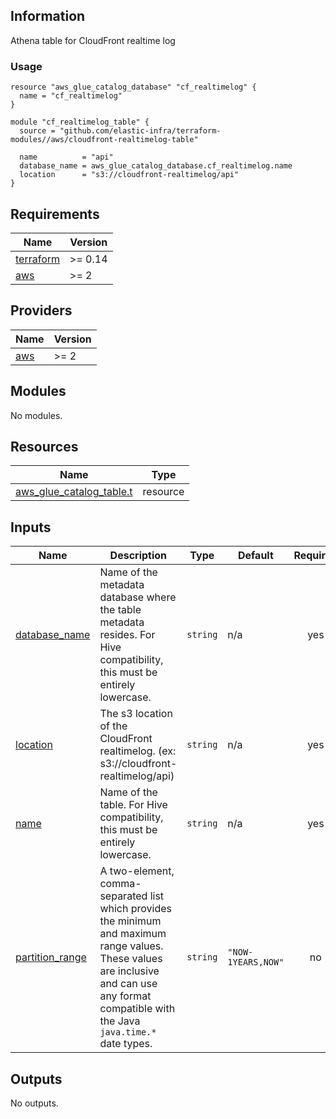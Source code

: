 <!-- BEGINNING OF PRE-COMMIT-TERRAFORM DOCS HOOK -->
## Information

Athena table for CloudFront realtime log

### Usage

```hcl
resource "aws_glue_catalog_database" "cf_realtimelog" {
  name = "cf_realtimelog"
}

module "cf_realtimelog_table" {
  source = "github.com/elastic-infra/terraform-modules//aws/cloudfront-realtimelog-table"

  name          = "api"
  database_name = aws_glue_catalog_database.cf_realtimelog.name
  location      = "s3://cloudfront-realtimelog/api"
}
```

## Requirements

| Name | Version |
|------|---------|
| <a name="requirement_terraform"></a> [terraform](#requirement\_terraform) | >= 0.14 |
| <a name="requirement_aws"></a> [aws](#requirement\_aws) | >= 2 |

## Providers

| Name | Version |
|------|---------|
| <a name="provider_aws"></a> [aws](#provider\_aws) | >= 2 |

## Modules

No modules.

## Resources

| Name | Type |
|------|------|
| [aws_glue_catalog_table.t](https://registry.terraform.io/providers/hashicorp/aws/latest/docs/resources/glue_catalog_table) | resource |

## Inputs

| Name | Description | Type | Default | Required |
|------|-------------|------|---------|:--------:|
| <a name="input_database_name"></a> [database\_name](#input\_database\_name) | Name of the metadata database where the table metadata resides. For Hive compatibility, this must be entirely lowercase. | `string` | n/a | yes |
| <a name="input_location"></a> [location](#input\_location) | The s3 location of the CloudFront realtimelog. (ex: s3://cloudfront-realtimelog/api) | `string` | n/a | yes |
| <a name="input_name"></a> [name](#input\_name) | Name of the table. For Hive compatibility, this must be entirely lowercase. | `string` | n/a | yes |
| <a name="input_partition_range"></a> [partition\_range](#input\_partition\_range) | A two-element, comma-separated list which provides the minimum and maximum range values. These values are inclusive and can use any format compatible with the Java `java.time.*` date types. | `string` | `"NOW-1YEARS,NOW"` | no |

## Outputs

No outputs.

<!-- END OF PRE-COMMIT-TERRAFORM DOCS HOOK -->
